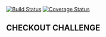[![Build Status](https://travis-ci.org/ChukaEbi/checkout-challenge.svg?branch=master)](https://travis-ci.org/ChukaEbi/checkout-challenge)
[![Coverage Status](https://coveralls.io/repos/github/ChukaEbi/checkout-challenge/badge.svg?branch=master)](https://coveralls.io/github/ChukaEbi/checkout-challenge?branch=master)

**CHECKOUT CHALLENGE**
----------------------
